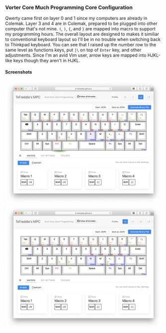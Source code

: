 ### Vorter Core Much Programming Core Configuration

Qwerty came first on layer 0 and 1 since my computers are already in Colemak. Layer 3 and 4 are in Colemak, prepared to be plugged into  other computer that's not mine. `(`, `)`, `{`, and `}` are mapped into macro to support my programming hours. The overall layout are designed to makes it similiar to conventional keyboard layout so I'll be in no trouble when switching back to Thinkpad keyboard. You can see that I raised up the number row to the same level as functions keys, put `|\` on top of `Enter` key, and other adjustments. Since I'm an avid Vim user, arrow keys are mapped into HJKL-like keys though they aren't in HJKL.

#### Screenshots

<img src="./colemak.png"/>
<br/>
<img src="./qwerty.png"/>
